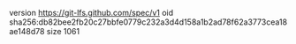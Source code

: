version https://git-lfs.github.com/spec/v1
oid sha256:db82bee2fb20c27bbfe0779c232a3d4d158a1b2ad78f62a3773cea18ae148d78
size 1061
